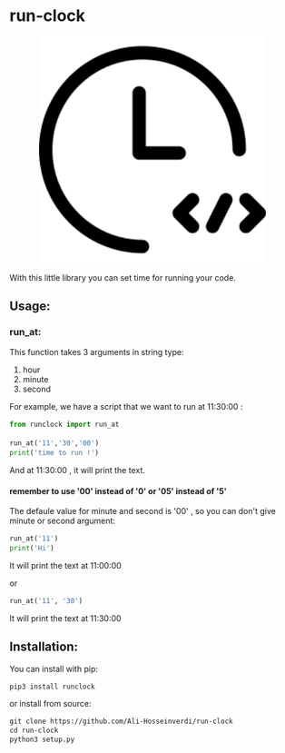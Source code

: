 # run-clock

<p align="center">
  <img src="https://github.com/Ali-Hosseinverdi/run-clock/blob/main/icon/1.png" width="400"/>
</p>

With this little library you can set time for running your code.

## Usage:
<h3>run_at:</h3>
  
This function takes 3 arguments in string type:
  
1. hour
2. minute
3. second

For example, we have a script that we want to run at 11:30:00 :

``` python
from runclock import run_at

run_at('11','30','00')
print('time to run !')
```

And at 11:30:00 , it will print the text.

<h4>remember to use '00' instead of '0' or '05' instead of '5'</h4>
  
The defaule value for minute and second is '00' , so you can don't give minute or second argument:
  
``` python
run_at('11')
print('Hi')
```
It will print the text at 11:00:00

or

``` python
run_at('11', '30')
```
It will print the text at 11:30:00

## Installation:
You can install with pip:
```
pip3 install runclock
```

or install from source:
```
git clone https://github.com/Ali-Hosseinverdi/run-clock
cd run-clock
python3 setup.py
```

